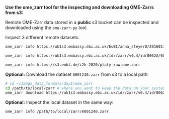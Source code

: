 **Use the ome_zarr tool for the inspecting and downloading OME-Zarrs from s3:**

Remote OME-Zarr data stored in a **public** s3 bucket can be inspected and downloaded using 
the `ome-zarr-py` tool. 

Inspect 3 different remote datasets:

```bash
ome_zarr info https://uk1s3.embassy.ebi.ac.uk/EuBI/anna_steyer0/20160112_C.elegans_std_fullhead.zarr
```

```bash
ome_zarr info https://uk1s3.embassy.ebi.ac.uk/idr/zarr/v0.4/idr0062A/6001240.zarr
```

```bash
ome_zarr info https://s3.embl.de/i2k-2020/platy-raw.ome.zarr
```

**Optional:** Download the dataset `6001240.zarr` from s3 to a local path:

```bash
# cd ~/image_data_formats/day1/ome_zarr
cd /path/to/local/zarr # where you want to keep the data on your system
ome_zarr download https://uk1s3.embassy.ebi.ac.uk/idr/zarr/v0.4/idr0062A/6001240.zarr
```

**Optional:** Inspect the local dataset in the same way:
```bash
ome_zarr info /path/to/local/zarr/6001240.zarr
```
